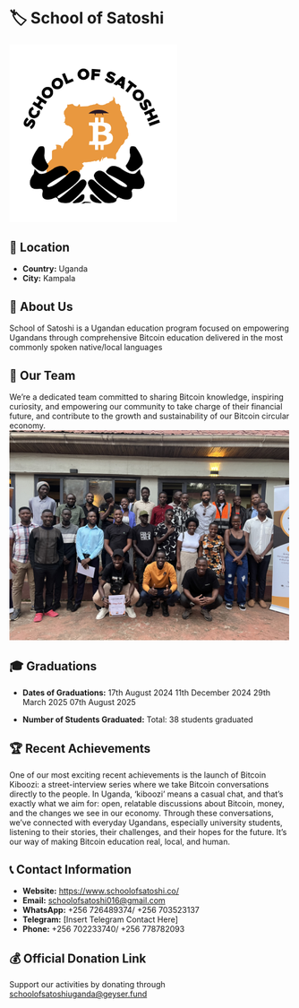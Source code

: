 # 🏷️ School of Satoshi
<img src="https://github.com/MyFirstBitcoin/Full-Node-Directory/blob/0720cf6dab5339d7187b5c55f298845c38b71125/Uganda%20--%20School%20of%20Satoshi/Logo.jpg" width="300" alt="Logo or Picture of the Node"> <!-- 1 picture maximum -->

## 📍 Location
- **Country:** Uganda
- **City:** Kampala

## 📖 About Us
School of Satoshi is a Ugandan education program focused on empowering Ugandans through comprehensive Bitcoin education delivered in the most commonly spoken native/local languages

## 👥 Our Team
We’re a dedicated team committed to sharing Bitcoin knowledge, inspiring curiosity, and empowering our community to take charge of their financial future, and contribute to the growth and sustainability of our Bitcoin circular economy.
<img src="https://github.com/MyFirstBitcoin/Full-Node-Directory/blob/0720cf6dab5339d7187b5c55f298845c38b71125/Uganda%20--%20School%20of%20Satoshi/first%20graduation.jpg" width="500" alt="Team Picture"> <!-- 1 picture maximum -->

## 🎓 Graduations
- **Dates of Graduations:**
17th August 2024
11th December 2024
29th March 2025
07th August 2025

- **Number of Students Graduated:** Total: 38 students graduated

## 🏆 Recent Achievements
One of our most exciting recent achievements is the launch of Bitcoin Kiboozi: a street-interview series where we take Bitcoin conversations directly to the people. In Uganda, ‘kiboozi’ means a casual chat, and that’s exactly what we aim for: open, relatable discussions about Bitcoin, money, and the changes we see in our economy. Through these conversations, we’ve connected with everyday Ugandans, especially university students, listening to their stories, their challenges, and their hopes for the future. It’s our way of making Bitcoin education real, local, and human.

## 📞 Contact Information
- **Website:** https://www.schoolofsatoshi.co/
- **Email:** schoolofsatoshi016@gmail.com
- **WhatsApp:** +256 726489374/ +256 703523137
- **Telegram:** [Insert Telegram Contact Here]
- **Phone:** +256 702233740/ +256 778782093

## 💰 Official Donation Link
Support our activities by donating through schoolofsatoshiuganda@geyser.fund
